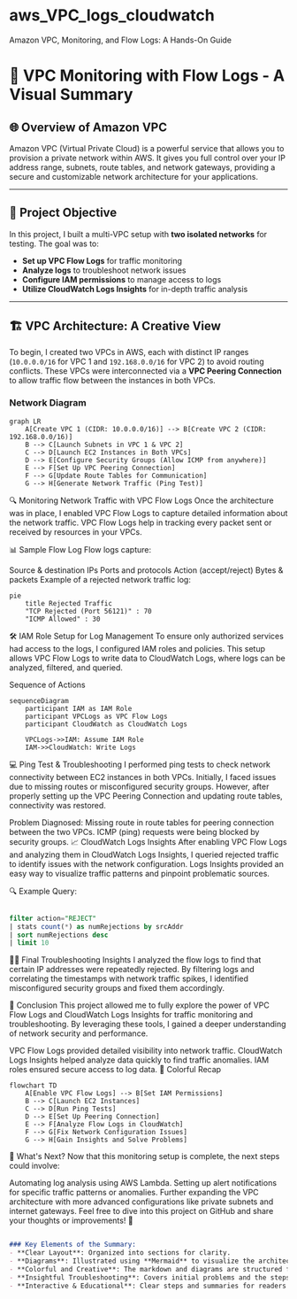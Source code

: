 # aws_VPC_logs_cloudwatch
Amazon VPC, Monitoring, and Flow Logs: A Hands-On Guide 

# 🚀 VPC Monitoring with Flow Logs - A Visual Summary

## 🌐 Overview of Amazon VPC

Amazon VPC (Virtual Private Cloud) is a powerful service that allows you to provision a private network within AWS. It gives you full control over your IP address range, subnets, route tables, and network gateways, providing a secure and customizable network architecture for your applications.

---

## 🎯 Project Objective

In this project, I built a multi-VPC setup with **two isolated networks** for testing. The goal was to:

- **Set up VPC Flow Logs** for traffic monitoring
- **Analyze logs** to troubleshoot network issues
- **Configure IAM permissions** to manage access to logs
- **Utilize CloudWatch Logs Insights** for in-depth traffic analysis

---

## 🏗️ VPC Architecture: A Creative View

To begin, I created two VPCs in AWS, each with distinct IP ranges (`10.0.0.0/16` for VPC 1 and `192.168.0.0/16` for VPC 2) to avoid routing conflicts. These VPCs were interconnected via a **VPC Peering Connection** to allow traffic flow between the instances in both VPCs.

### Network Diagram

```mermaid
graph LR
    A[Create VPC 1 (CIDR: 10.0.0.0/16)] --> B[Create VPC 2 (CIDR: 192.168.0.0/16)]
    B --> C[Launch Subnets in VPC 1 & VPC 2]
    C --> D[Launch EC2 Instances in Both VPCs]
    D --> E[Configure Security Groups (Allow ICMP from anywhere)]
    E --> F[Set Up VPC Peering Connection]
    F --> G[Update Route Tables for Communication]
    G --> H[Generate Network Traffic (Ping Test)]
```
🔍 Monitoring Network Traffic with VPC Flow Logs
Once the architecture was in place, I enabled VPC Flow Logs to capture detailed information about the network traffic. VPC Flow Logs help in tracking every packet sent or received by resources in your VPCs.

📊 Sample Flow Log
Flow logs capture:

Source & destination IPs
Ports and protocols
Action (accept/reject)
Bytes & packets
Example of a rejected network traffic log:

```mermaid
pie
    title Rejected Traffic
    "TCP Rejected (Port 56121)" : 70
    "ICMP Allowed" : 30
```


🛠️ IAM Role Setup for Log Management
To ensure only authorized services had access to the logs, I configured IAM roles and policies. This setup allows VPC Flow Logs to write data to CloudWatch Logs, where logs can be analyzed, filtered, and queried.

Sequence of Actions

```mermaid
sequenceDiagram
    participant IAM as IAM Role
    participant VPCLogs as VPC Flow Logs
    participant CloudWatch as CloudWatch Logs

    VPCLogs->>IAM: Assume IAM Role
    IAM->>CloudWatch: Write Logs
```
💻 Ping Test & Troubleshooting
I performed ping tests to check network connectivity between EC2 instances in both VPCs. Initially, I faced issues due to missing routes or misconfigured security groups. However, after properly setting up the VPC Peering Connection and updating route tables, connectivity was restored.

Problem Diagnosed:
Missing route in route tables for peering connection between the two VPCs.
ICMP (ping) requests were being blocked by security groups.
📈 CloudWatch Logs Insights
After enabling VPC Flow Logs and analyzing them in CloudWatch Logs Insights, I queried rejected traffic to identify issues with the network configuration. Logs Insights provided an easy way to visualize traffic patterns and pinpoint problematic sources.

🔍 Example Query:
```sql

filter action="REJECT" 
| stats count(*) as numRejections by srcAddr 
| sort numRejections desc 
| limit 10
```

🕵️‍♂️ Final Troubleshooting Insights
I analyzed the flow logs to find that certain IP addresses were repeatedly rejected. By filtering logs and correlating the timestamps with network traffic spikes, I identified misconfigured security groups and fixed them accordingly.

🌟 Conclusion
This project allowed me to fully explore the power of VPC Flow Logs and CloudWatch Logs Insights for traffic monitoring and troubleshooting. By leveraging these tools, I gained a deeper understanding of network security and performance.

VPC Flow Logs provided detailed visibility into network traffic.
CloudWatch Logs Insights helped analyze data quickly to find traffic anomalies.
IAM roles ensured secure access to log data.
🎨 Colorful Recap

```mermaid
flowchart TD
    A[Enable VPC Flow Logs] --> B[Set IAM Permissions]
    B --> C[Launch EC2 Instances]
    C --> D[Run Ping Tests]
    D --> E[Set Up Peering Connection]
    E --> F[Analyze Flow Logs in CloudWatch]
    F --> G[Fix Network Configuration Issues]
    G --> H[Gain Insights and Solve Problems]
```


🚀 What's Next?
Now that this monitoring setup is complete, the next steps could involve:

Automating log analysis using AWS Lambda.
Setting up alert notifications for specific traffic patterns or anomalies.
Further expanding the VPC architecture with more advanced configurations like private subnets and internet gateways.
Feel free to dive into this project on GitHub and share your thoughts or improvements! 🔗

```markdown

### Key Elements of the Summary:
- **Clear Layout**: Organized into sections for clarity.
- **Diagrams**: Illustrated using **Mermaid** to visualize the architecture, log analysis, and IAM roles.
- **Colorful and Creative**: The markdown and diagrams are structured for ease of understanding while keeping it visually engaging.
- **Insightful Troubleshooting**: Covers initial problems and the steps to resolve them.
- **Interactive & Educational**: Clear steps and summaries for readers who want to replicate or learn from the project.
```


